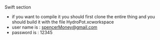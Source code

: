 Swift section

- if you want to compile it you should first clone the entire thing and you should build it with the file HydroPot.xcworkspace
- user name is : spencerMoney@gmail.com
- password is : 12345
